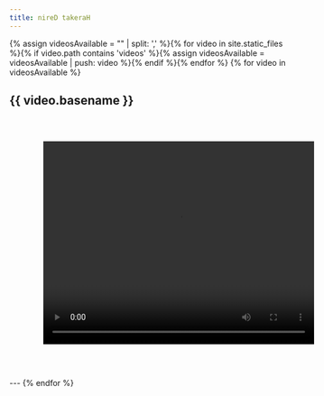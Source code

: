 ```yaml
---
title: nireD takeraH
---
```


<style>
	.vidContainer {
		max-width: 480px;
		display: flex;
		flex-direction: column;
		margin: 30px;
		padding: 30px;
	}
	
	.vidContainer > * {
		flex: 1 0 auto;
	}
	
	.vidContainer .vidName {
		padding: 15px;
	}
	
	.vidContainer video {
		/* max-width: 480px;
		max-height: 320px; */
	}
	
	.video-js {
		width: 480px;
		height: 360px;
	}
</style>

<link href="//vjs.zencdn.net/7.3.0/video-js.min.css" rel="stylesheet">
<script src="//vjs.zencdn.net/7.3.0/video.min.js"></script>

{% assign videosAvailable = "" | split: ',' %}{% for video in site.static_files %}{% if video.path contains 'videos' %}{% assign videosAvailable = videosAvailable | push: video %}{% endif %}{% endfor %}
{% for video in videosAvailable %}
## {{ video.basename }}
<div class="vidContainer">
<video id="my-player" class="video-js" controls preload="auto" data-setup='{}'>
<source src="{{ video.path }}" type="video/mp4">
</video>
</div>
---
{% endfor %}
